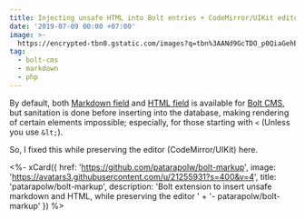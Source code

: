 ```yaml
---
title: Injecting unsafe HTML into Bolt entries + CodeMirror/UIKit editor
date: '2019-07-09 00:00 +07:00'
image: >-
  https://encrypted-tbn0.gstatic.com/images?q=tbn%3AANd9GcTDO_p0QiaGehExbdLMqCY2MT7TP759whHkorR0MegIwQ4IHb4R
tag:
  - bolt-cms
  - markdown
  - php
---
```


By default, both [Markdown field](https://docs.bolt.cm/3.6/fields/markdown#input-sanitisation) and [HTML field](https://docs.bolt.cm/3.6/fields/html#input-sanitisation) is available for [Bolt CMS](https://bolt.cm/), but sanitation is done before inserting into the database, making rendering of certain elements impossible; especially, for those starting with `<` (Unless you use `&lt;`).

So, I fixed this while preserving the editor (CodeMirror/UIKit) here.

<%- xCard({
  href: 'https://github.com/patarapolw/bolt-markup',
  image: 'https://avatars3.githubusercontent.com/u/21255931?s=400&v=4',
  title: 'patarapolw/bolt-markup',
  description: 'Bolt extension to insert unsafe markdown and HTML, while preserving the editor '
    + '- patarapolw/bolt-markup'
}) %>
